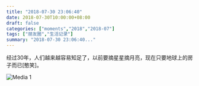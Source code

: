 ```yaml
---
title: "2018-07-30 23:06:40"
date: 2018-07-30T10:00:00+08:00
draft: false
categories: ["moments","2018","2018-07"]
tags: ["朋友圈","生活记录"]
summary: "2018-07-30 23:06:40..."
---
```


经过30年，人们越来越容易知足了，以前要摘星星摘月亮，现在只要地球上的房子而已[憨笑]。

![Media 1](/Moments/photos/2018-07-30/201807302306400.jpg)

